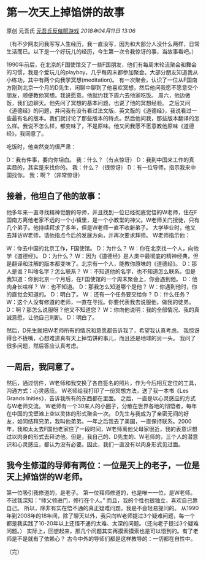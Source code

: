 # 第一次天上掉馅饼的故事

原创 元吾氏 [元吾氏反催眠游戏](javascript:void(0);) *2018年04月11日 13:06*

（有不少网友问我写写人生经历，我一直没写，因为和大部分人没什么两样，日常生活而已。以下是一个好玩儿的经历，今生第一次令我惊讶的事，当故事看吧。）

1990年前后，在北京的F国使馆交了一些F国朋友，他们有每周末轮流聚会和舞会的习惯，我是个爱玩儿的playboy，几乎每周末都参加聚会。大部分朋友知道我从小练功，其中有两个向我学冥想(meditation)。
有一次聚会，认识了一位从F国南方刚到北京一个月的D先生，闲聊中聊到了他喜欢冥想，然后他问我愿不愿意交个朋友，顺便教他冥想。我说愿意。他就约我下周六去他家吃饭。
周六，他边做饭，我们边聊天。他先问了冥想的基本问题，也说了他的冥想经验。
之后又问《道德经》的问题，并问我有没有看过法文版、英文版的《道德经》，我说看过一些最有名的版本。我们就讨论了那些版本的特点。然后他问我，那些版本翻译的怎么样。我说不怎么样，都变味了，不是原味。他又问我愿不愿意教他原味《道德经》，我同意了。

吃饭时，他突然变的很严肃：

D：我有件事，要向你坦白。
我：什么？（有点惊讶）
D：我到中国来工作的真实目的，其实是来找你的。
我：什么？（很惊讶）
D：有一位导师，指示我来中国找你。
我：啊？（非常惊讶）

## 接着，他坦白了他的故事：

他多年来一直寻找精神觉醒的导师，并且找到一位已经彻底觉悟的W老师，住在F国南方离他老家不远的一个小镇里，是一个小教堂的神父。W老师关门授徒，只有几个弟子。他持续拜求了多年，但是W老师一直不收新弟子。
大学毕业时，他又去拜访W老师，请他指点今后的发展方向，并再次要求拜师。
W老师指示他：

W：你去中国的北京工作，F国使馆。
D：为什么？
W：你在北京找一个人，向他学《道德经》。
D：为什么？
W：因为《道德经》是人类中最彻底的精神经典，但是翻译和注解的版本都变味了。北京有一个人，能教你原味的《道德经》。
D：那人是谁？叫啥名字？怎么联系？
W：不知道他的名字，也不知道怎么联系。但是我知道：你到北京一个月后，在F国使馆的一个周末聚会上，你会遇到他。
D：他肉身长啥样？
W：也不知道。
D：那我怎么知道哪个是他？
W：你遇到他时，你的直觉会知道的。
D：明白了。
W：还有一个任务要交给你？
D：什么任务？
W：这个人没有修道的老师，一直在寻找。你要代表我去说服他，做我的徒弟。
D：啊？那怎么说服呀？他又不知道您？
W：你向他说明：我的全部情况、我的真诚意愿，让他自己判断。
D：明白了。

然后，D先生就把W老师所有的情况和意愿都告诉我了，希望我认真考虑。
我惊讶得合不拢嘴，心想难道真有天上掉馅饼的事儿，而且还是地球的另一头。
我问了很多问题，然后答应认真考虑。

## 一周后，我同意了。

然后，通过信件，W老师和我交换了各自签名的照片，作为今后相互定位的工具，沟通方式：心灵感应。
W老师给我打印了一份冥想方法，送了我一本书《Les Grands Initiés》，告诉我所有的东西都在里面。
之后，一直是以心灵感应的方式与W老师交流。
W老师有一个30来人的小圈子，分散在世界各地的彻悟者，每年在中国的戈壁滩上空以灵体的形式聚会一次。
D先生与我成为了亲密无间的好友，如同结拜兄弟，我叫他弟弟。一年之后我去了美国，一直保持联系。2000年，我和太太去F国他老家住了一段时间，W老师离他父母家很近，我的表意识想过以肉身的形式去拜访他。但是，我自己的、D先生的、W老师的，三个人的潜意识和心灵感应，都认为没有必要。因此，我们一直没有以肉身形式见过面。

## 我今生修道的导师有两位：一位是天上的老子，一位是天上掉馅饼的W老师。

第一位吸引我修道的，是老子。
第一位拜师修道的，也是唯一一位，是W老师。
不过我深知：“师父领进门，修行在个人。”
而且，我的个性也很独立，喜欢自己靠自己。
所以，除非有实在悟不通的真正疑难问题，我是不会轻易提问的。
从1990年到2008年的18年间，除了聊天以外，我只向W老师提过3个疑难问题，每一个都是我实践了10-20年以上还悟不通的太难、太深的问题。（还向老子提过3个疑难问题。）
实际上，回想起来，那几个问题其实再摸索摸索也是可以悟到的。有了老师是不是就有了依赖心？
古今中外的导师们都是这样教导的：一切都在自性中。

（完）